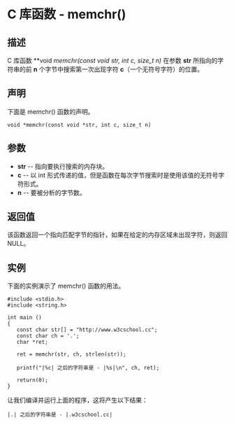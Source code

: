 
# C 库函数 - memchr()

  

## 描述

C 库函数 **void *memchr(const void *str, int c, size_t n)** 在参数 **str** 所指向的字符串的前 **n** 个字节中搜索第一次出现字符 **c**（一个无符号字符）的位置。

## 声明

下面是 memchr() 函数的声明。

```
void *memchr(const void *str, int c, size_t n)

```

## 参数

*   **str** -- 指向要执行搜索的内存块。
*   **c** -- 以 int 形式传递的值，但是函数在每次字节搜索时是使用该值的无符号字符形式。
*   **n** -- 要被分析的字节数。

## 返回值

该函数返回一个指向匹配字节的指针，如果在给定的内存区域未出现字符，则返回 NULL。

## 实例

下面的实例演示了 memchr() 函数的用法。

```
#include <stdio.h>
#include <string.h>

int main ()
{
   const char str[] = "http://www.w3cschool.cc";
   const char ch = '.';
   char *ret;

   ret = memchr(str, ch, strlen(str));

   printf("|%c| 之后的字符串是 - |%s|\n", ch, ret);

   return(0);
}

```

让我们编译并运行上面的程序，这将产生以下结果：

```
|.| 之后的字符串是 - |.w3cschool.cc|

```

  

